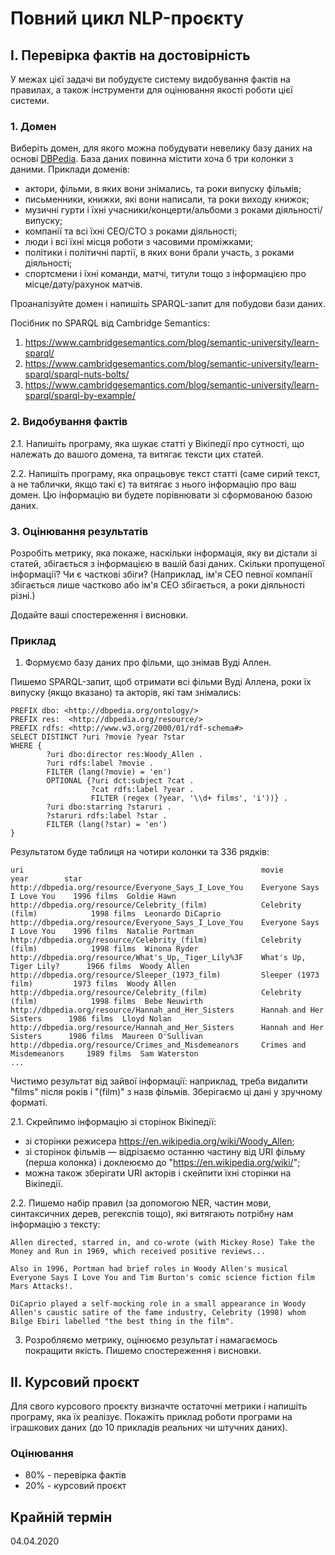 # Повний цикл NLP-проєкту

## I. Перевірка фактів на достовірність

У межах цієї задачі ви побудуєте систему видобування фактів на правилах, а також інструменти для оцінювання якості роботи цієї системи.

### 1. Домен

Виберіть домен, для якого можна побудувати невелику базу даних на основі [DBPedia](https://dbpedia.org/sparql). База даних повинна містити хоча б три колонки з даними. Приклади доменів:
- актори, фільми, в яких вони знімались, та роки випуску фільмів;
- письменники, книжки, які вони написали, та роки виходу книжок;
- музичні гурти і їхні учасники/концерти/альбоми з роками діяльності/випуску;
- компанії та всі їхні CEO/CTO з роками діяльності;
- люди і всі їхні місця роботи з часовими проміжками;
- політики і політичні партії, в яких вони брали участь, з роками діяльності;
- спортсмени і їхні команди, матчі, титули тощо з інформацією про місце/дату/рахунок матчів.

Проаналізуйте домен і напишіть SPARQL-запит для побудови бази даних.

Посібник по SPARQL від Cambridge Semantics:
1. <https://www.cambridgesemantics.com/blog/semantic-university/learn-sparql/>
2. <https://www.cambridgesemantics.com/blog/semantic-university/learn-sparql/sparql-nuts-bolts/>
3. <https://www.cambridgesemantics.com/blog/semantic-university/learn-sparql/sparql-by-example/>

### 2. Видобування фактів

2.1. Напишіть програму, яка шукає статті у Вікіпедії про сутності, що належать до вашого домена, та витягає тексти цих статей.

2.2. Напишіть програму, яка опрацьовує текст статті (саме сирий текст, а не таблички, якщо такі є) та витягає з нього інформацію про ваш домен. Цю інформацію ви будете порівнювати зі сформованою базою даних.

### 3. Оцінювання результатів

Розробіть метрику, яка покаже, наскільки інформація, яку ви дістали зі статей, збігається з інформацією в вашій базі даних. Скільки пропущеної інформації? Чи є часткові збіги? (Наприклад, ім'я СЕО певної компанії збігається лише частково або ім'я СЕО збігається, а роки діяльності різні.)

Додайте ваші спостереження і висновки.

### Приклад

1. Формуємо базу даних про фільми, що знімав Вуді Аллен.

Пишемо SPARQL-запит, щоб отримати всі фільми Вуді Аллена, роки їх випуску (якщо вказано) та акторів, які там знімались:
```
PREFIX dbo: <http://dbpedia.org/ontology/>
PREFIX res:  <http://dbpedia.org/resource/>
PREFIX rdfs: <http://www.w3.org/2000/01/rdf-schema#>
SELECT DISTINCT ?uri ?movie ?year ?star
WHERE {
        ?uri dbo:director res:Woody_Allen .
        ?uri rdfs:label ?movie .
        FILTER (lang(?movie) = 'en')
        OPTIONAL {?uri dct:subject ?cat . 
                  ?cat rdfs:label ?year . 
                  FILTER (regex (?year, '\\d+ films', 'i'))} .
        ?uri dbo:starring ?staruri .
        ?staruri rdfs:label ?star .
        FILTER (lang(?star) = 'en')
}
```

Результатом буде таблиця на чотири колонки та 336 рядків:
```
uri                                                 	movie                   	year    	star
http://dbpedia.org/resource/Everyone_Says_I_Love_You	Everyone Says I Love You	1996 films	Goldie Hawn
http://dbpedia.org/resource/Celebrity_(film)        	Celebrity (film)        	1998 films	Leonardo DiCaprio
http://dbpedia.org/resource/Everyone_Says_I_Love_You	Everyone Says I Love You	1996 films	Natalie Portman
http://dbpedia.org/resource/Celebrity_(film)        	Celebrity (film)        	1998 films	Winona Ryder
http://dbpedia.org/resource/What's_Up,_Tiger_Lily%3F	What's Up, Tiger Lily?  	1966 films	Woody Allen
http://dbpedia.org/resource/Sleeper_(1973_film)     	Sleeper (1973 film)     	1973 films	Woody Allen
http://dbpedia.org/resource/Celebrity_(film)        	Celebrity (film)        	1998 films	Bebe Neuwirth
http://dbpedia.org/resource/Hannah_and_Her_Sisters  	Hannah and Her Sisters  	1986 films	Lloyd Nolan
http://dbpedia.org/resource/Hannah_and_Her_Sisters  	Hannah and Her Sisters  	1986 films	Maureen O'Sullivan
http://dbpedia.org/resource/Crimes_and_Misdemeanors 	Crimes and Misdemeanors 	1989 films	Sam Waterston
...
```

Чистимо результат від зайвої інформації: наприклад, треба видалити "films" після років і "(film)" з назв фільмів. Зберігаємо ці дані у зручному форматі.

2.1. Скрейпимо інформацію зі сторінок Вікіпедії:
- зі сторінки режисера <https://en.wikipedia.org/wiki/Woody_Allen>;
- зі сторінок фільмів — відрізаємо останню частину від URI фільму (перша колонка) і доклеюємо до "https://en.wikipedia.org/wiki/";
- можна також зберігати URI акторів і скейпити їхні сторінки на Вікіпедії.

2.2. Пишемо набір правил (за допомогою NER, частин мови, синтаксичних дерев, регекспів тощо), які витягають потрібну нам інформацію з тексту:

```
Allen directed, starred in, and co-wrote (with Mickey Rose) Take the Money and Run in 1969, which received positive reviews...

Also in 1996, Portman had brief roles in Woody Allen's musical Everyone Says I Love You and Tim Burton's comic science fiction film Mars Attacks!.

DiCaprio played a self-mocking role in a small appearance in Woody Allen's caustic satire of the fame industry, Celebrity (1998) whom Bilge Ebiri labelled "the best thing in the film".
```

3. Розробляємо метрику, оцінюємо результат і намагаємось покращити якість. Пишемо спостереження і висновки.

## II. Курсовий проєкт

Для свого курсового проєкту визначте остаточні метрики і напишіть програму, яка їх реалізує. Покажіть приклад роботи програми на іграшкових даних (до 10 прикладів реальних чи штучних даних).

### Оцінювання

- 80% - перевірка фактів
- 20% - курсовий проєкт

## Крайній термін

04.04.2020
